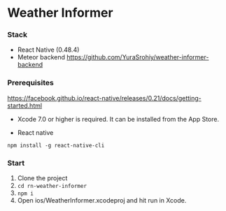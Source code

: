 # Weather Informer


### Stack
- React Native (0.48.4)
- Meteor backend https://github.com/YuraSrohiy/weather-informer-backend

### Prerequisites
https://facebook.github.io/react-native/releases/0.21/docs/getting-started.html

- Xcode 7.0 or higher is required. It can be installed from the App Store.

- React native
```
npm install -g react-native-cli
```

### Start

1. Clone the project
2. ```cd rn-weather-informer```
3. ```npm i```
4. Open ios/WeatherInformer.xcodeproj and hit run in Xcode.

